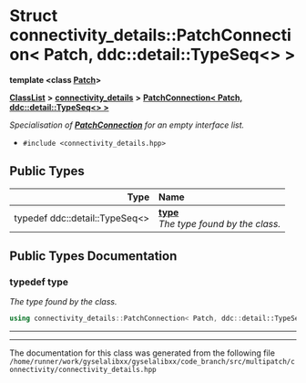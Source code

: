 

# Struct connectivity\_details::PatchConnection&lt; Patch, ddc::detail::TypeSeq&lt;&gt; &gt;

**template &lt;class [**Patch**](structPatch.md)&gt;**



[**ClassList**](annotated.md) **>** [**connectivity\_details**](namespaceconnectivity__details.md) **>** [**PatchConnection&lt; Patch, ddc::detail::TypeSeq&lt;&gt; &gt;**](structconnectivity__details_1_1PatchConnection_3_01Patch_00_01ddc_1_1detail_1_1TypeSeq_3_4_01_4.md)



_Specialisation of_ [_**PatchConnection**_](structconnectivity__details_1_1PatchConnection.md) _for an empty interface list._

* `#include <connectivity_details.hpp>`

















## Public Types

| Type | Name |
| ---: | :--- |
| typedef ddc::detail::TypeSeq&lt;&gt; | [**type**](#typedef-type)  <br>_The type found by the class._  |
















































## Public Types Documentation




### typedef type 

_The type found by the class._ 
```C++
using connectivity_details::PatchConnection< Patch, ddc::detail::TypeSeq<> >::type =  ddc::detail::TypeSeq<>;
```




<hr>

------------------------------
The documentation for this class was generated from the following file `/home/runner/work/gyselalibxx/gyselalibxx/code_branch/src/multipatch/connectivity/connectivity_details.hpp`


